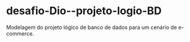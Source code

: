 # desafio-Dio--projeto-logio-BD
Modelagem do projeto lógico de banco de dados para um cenário de e-commerce.
